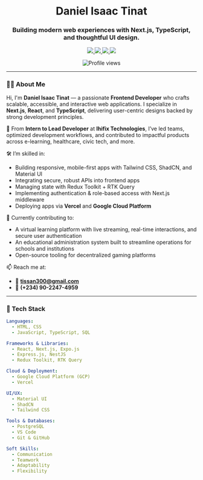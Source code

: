 <!-- GitHub Profile README -->
<h1 align="center">Daniel Isaac Tinat</h1>
<h3 align="center">Building modern web experiences with Next.js, TypeScript, and thoughtful UI design.</h3>

<p align="center">
  <a href="https://janedoe.dev" target="_blank">
    <img src="https://img.shields.io/badge/🌐 Portfolio-000?style=for-the-badge&logo=google-chrome&logoColor=white" />
  </a>
  <a href="https://www.linkedin.com/in/isaac-daniel-54ba8a225/" target="_blank">
    <img src="https://img.shields.io/badge/💼 LinkedIn-0077B5?style=for-the-badge&logo=linkedin&logoColor=white" />
  </a>
  <a href="https://x.com/zeke183898" target="_blank">
    <img src="https://img.shields.io/badge/🐦 Twitter-1DA1F2?style=for-the-badge&logo=twitter&logoColor=white" />
  </a>
  <a href="mailto:tissan300@gmail.com" target="_blank">
    <img src="https://img.shields.io/badge/✉️ Email-EA4335?style=for-the-badge&logo=gmail&logoColor=white" />
  </a>
</p>

<p align="center">
  <img src="https://komarev.com/ghpvc/?username=jane-doe&style=flat-square&color=gray" alt="Profile views" />
</p>

---

### 👨‍💻 About Me

Hi, I'm **Daniel Isaac Tinat** — a passionate **Frontend Developer** who crafts scalable, accessible, and interactive web applications. I specialize in **Next.js**, **React**, and **TypeScript**, delivering user-centric designs backed by strong development principles.

🚀 From **Intern to Lead Developer** at **Ihifix Technologies**, I’ve led teams, optimized development workflows, and contributed to impactful products across e-learning, healthcare, civic tech, and more.

🛠️ I’m skilled in:
- Building responsive, mobile-first apps with Tailwind CSS, ShadCN, and Material UI  
- Integrating secure, robust APIs into frontend apps  
- Managing state with Redux Toolkit + RTK Query  
- Implementing authentication & role-based access with Next.js middleware  
- Deploying apps via **Vercel** and **Google Cloud Platform**

🎯 Currently contributing to:
- A virtual learning platform with live streaming, real-time interactions, and secure user authentication  
- An educational administration system built to streamline operations for schools and institutions  
- Open-source tooling for decentralized gaming platforms  

📫 Reach me at:  
- 📧 **tissan300@gmail.com**  
- 📱 **(+234) 90-2247-4959**

---

### 🧰 Tech Stack

```yaml
Languages:
  - HTML, CSS
  - JavaScript, TypeScript, SQL

Frameworks & Libraries:
  - React, Next.js, Expo.js
  - Express.js, NestJS
  - Redux Toolkit, RTK Query

Cloud & Deployment:
  - Google Cloud Platform (GCP)
  - Vercel

UI/UX:
  - Material UI
  - ShadCN
  - Tailwind CSS

Tools & Databases:
  - PostgreSQL
  - VS Code
  - Git & GitHub

Soft Skills:
  - Communication
  - Teamwork
  - Adaptability
  - Flexibility
